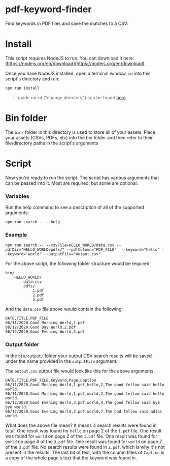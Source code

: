 # pdf-keyword-finder

Find keywords in PDF files and save the matches to a CSV.

# Install

This script requires NodeJS to run. You can download it here: [https://nodejs.org/en/download](https://nodejs.org/en/download)

Once you have NodeJS installed, open a terminal window, `cd` into this script's directory and run:

```
npm run install
```

> guide on `cd` ("change directory") can be found [here](http://modulesunraveled.com/command-line-beginners/moving-and-out-directories-cd-command)

# Bin folder

The `bin/` folder in this directory is used to store all of your assets. Place your assets (CSVs, PDFs, etc) into the bin folder and then refer to their file/directory paths in the script's arguments

# Script

Now you're ready to run the script. The script has various arguments that can be passed into it. Most are required, but some are optional.

### Variables

Run the help command to see a description of all of the supported arguments:

```
npm run search -- --help
```

### Example

```
npm run search -- --csvFile=HELLO_WORLD/data.csv --pdfDir="HELLO_WORLD/pdfs/" --pdfColumn="PDF_FILE"  --keyword="hello" --keyword="world" --outputFile="output.csv"
```

For the above script, the following folder structure would be required:

```
bin/
    HELLO_WORLD/
        data.csv
        pdfs/
            1.pdf
            2.pdf
            3.pdf

```

And the `data.csv` file above would contain the following:

```
DATE,TITLE,PDF_FILE
06/11/2020,Good Morning World,1.pdf
08/12/2020,Good Day World,2.pdf
06/12/2020,Good Evening World,3.pdf
```

### Output folder

In the `bin/output/` folder your output CSV search results will be saved under the name provided in the `outputFile` argument.

The `output.csv` output file would look like this for the above arguments:

```
DATE,TITLE,PDF_FILE,Keyword,Page,Caption
06/11/2020,Good Morning World,1.pdf,hello,2,The good fellow said hello world.
06/11/2020,Good Morning World,1.pdf,world,2,The good fellow said hello world.
06/12/2020,Good Evening World,3.pdf,world,4,The good fellow said bye bye world.
06/12/2020,Good Evening World,3.pdf,world,7,The bad fellow said adios world.
```

What does the above file mean?
It means 4 search results were found in total.
One result was found for `hello` on page 2 of the `1.pdf` file.
One result was found for `world` on page 2 of the `1.pdf` file.
One result was found for `world` on page 4 of the `3.pdf` file.
One result was found for `world` on page 7 of the `3.pdf` file.
No search results were found in `2.pdf`, which is why it's not present in the results.
The last bit of text, with the column titles of `Caption` is a copy of the whole page's text that the keyword was found in.
